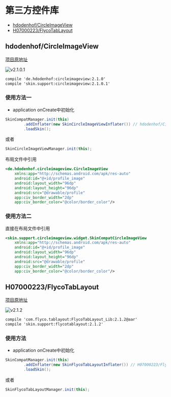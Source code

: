 # 第三方控件库

* [hdodenhof/CircleImageView](#hdodenhofcircleimageview)
* [H07000223/FlycoTabLayout](#h07000223/flycotablayout)

## hdodenhof/CircleImageView

[项目原地址](https://github.com/hdodenhof/CircleImageView)

![v2.1.0.1](https://img.shields.io/badge/circleimageview-v2.1.0.1-green.svg)

```xml
compile 'de.hdodenhof:circleimageview:2.1.0'
compile 'skin.support:circleimageview:2.1.0.1'
```

### 使用方法一

* application onCreate中初始化

```java
SkinCompatManager.init(this)
        .addInflater(new SkinCircleImageViewInflater()) // hdodenhof/CircleImageView
        .loadSkin();
```
或者
```java
SkinCircleImageViewManager.init(this);
```

布局文件中引用
```xml
<de.hdodenhof.circleimageview.CircleImageView
    xmlns:app="http://schemas.android.com/apk/res-auto"
    android:id="@+id/profile_image"
    android:layout_width="96dp"
    android:layout_height="96dp"
    android:src="@drawable/profile"
    app:civ_border_width="2dp"
    app:civ_border_color="@color/border_color"/>
```

### 使用方法二

直接在布局文件中引用
```xml
<skin.support.circleimageview.widget.SkinCompatCircleImageView
    xmlns:app="http://schemas.android.com/apk/res-auto"
    android:id="@+id/profile_image"
    android:layout_width="96dp"
    android:layout_height="96dp"
    android:src="@drawable/profile"
    app:civ_border_width="2dp"
    app:civ_border_color="@color/border_color"/>
```

## H07000223/FlycoTabLayout

[项目原地址](https://github.com/H07000223/FlycoTabLayout)

![v2.1.2](https://img.shields.io/badge/flycotablayout-v2.1.2-green.svg)

```xml
compile 'com.flyco.tablayout:FlycoTabLayout_Lib:2.1.2@aar'
compile 'skin.support:flycotablayout:2.1.2'
```

### 使用方法

* application onCreate中初始化

```java
SkinCompatManager.init(this)
        .addInflater(new SkinFlycoTabLayoutInflater()) // H07000223/FlycoTabLayout
        .loadSkin();
```
或者
```java
SkinFlycoTabLayoutManager.init(this);
```